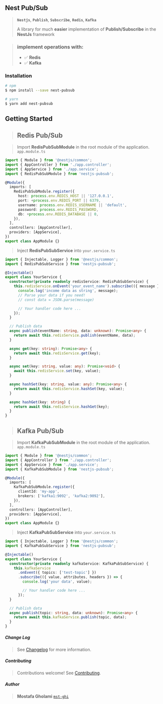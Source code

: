 ## Nest Pub/Sub

> **`Nestjs`**, **`Publish`**, **`Subscribe`**, **`Redis`**, **`Kafka`**
>
> &NewLine;
> A library for much **easier** implementation of **Publish/Subscribe** in the **NestJs** framework

> ### implement operations with:
>
> - ✅ **Redis**
> - ✅ **Kafka**

### Installation

```bash
# npm
$ npm install --save nest-pubsub

# yarn
$ yarn add nest-pubsub
```

&NewLine;

## Getting Started

> ## Redis Pub/Sub

> Import **RedisPubSubModule** in the root module of the application. `app.module.ts`

```typescript
import { Module } from '@nestjs/common';
import { AppController } from './app.controller';
import { AppService } from './app.service';
import { RedisPubSubModule } from 'nestjs-pubsub';

@Module({
  imports: [
    RedisPubSubModule.register({
      host: process.env.REDIS_HOST || '127.0.0.1',
      port: +process.env.REDIS_PORT || 6379,
      username: process.env.REDIS_USERNAME || 'default',
      password: process.env.REDIS_PASSWORD,
      db: +process.env.REDIS_DATABASE || 0,
    }),
  ],
  controllers: [AppController],
  providers: [AppService],
})
export class AppModule {}
```

&NewLine;

> Inject **RedisPubSubService** into `your.service.ts`

&NewLine;

```typescript
import { Injectable, Logger } from '@nestjs/common';
import { RedisPubSubService } from 'nestjs-pubsub';

@Injectable()
export class YourService {
  constructor(private readonly redisService: RedisPubSubService) {
    this.redisService.onEvent('your_event_name').subscribe(({ message }) => {
      console.log('income data as string', message);
      // Parse your data if you need!
      // const data = JSON.parse(message)

      // Your handler code here ...
    });
  }

  // Publish data
  async publish(eventName: string, data: unknown): Promise<any> {
    return await this.redisService.publish(eventName, data);
  }

  async get(key: string): Promise<any> {
    return await this.redisService.get(key);
  }

  async set(key: string, value: any): Promise<void> {
    await this.redisService.set(key, value);
  }

  async hashSet(key: string, value: any): Promise<any> {
    return await this.redisService.hashSet(key, value);
  }

  async hashGet(key: string) {
    return await this.redisService.hashGet(key);
  }
}
```

&NewLine;

> ## Kafka Pub/Sub

> Import **KafkaPubSubModule** in the root module of the application. `app.module.ts`

```typescript
import { Module } from '@nestjs/common';
import { AppController } from './app.controller';
import { AppService } from './app.service';
import { KafkaPubSubModule } from 'nestjs-pubsub';

@Module({
  imports: [
    KafkaPubSubModule.register({
      clientId: 'my-app',
      brokers: ['kafka1:9092', 'kafka2:9092'],
    }),
  ],
  controllers: [AppController],
  providers: [AppService],
})
export class AppModule {}
```

&NewLine;

> Inject **KafkaPubSubService** into `your.service.ts`

&NewLine;

```typescript
import { Injectable, Logger } from '@nestjs/common';
import { KafkaPubSubService } from 'nestjs-pubsub';

@Injectable()
export class YourService {
  constructor(private readonly kafkaService: KafkaPubSubService) {
    this.kafkaService
      .onEvent({ topics: ['test-topic'] })
      .subscribe(({ value, attributes, headers }) => {
        console.log('your data', value);

        // Your handler code here ...
      });
  }

  // Publish data
  async publish(topic: string, data: unknown): Promise<any> {
    return await this.kafkaService.publish(topic, data);
  }
}
```

&NewLine;

##### Change Log

> See [Changelog](CHANGELOG.md) for more information.

##### Contributing

> Contributions welcome! See [Contributing](CONTRIBUTING.md).

##### Author

> **Mostafa Gholami** [`mst-ghi`](https://github.com/mst-ghi)

